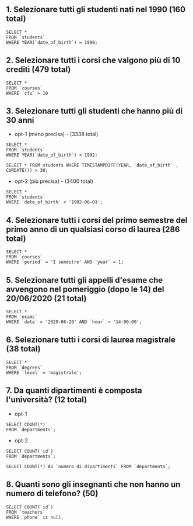 ## 1. Selezionare tutti gli studenti nati nel 1990 (160 total)
```
SELECT *
FROM `students`
WHERE YEAR(`date_of_birth`) = 1990;
```

## 2. Selezionare tutti i corsi che valgono più di 10 crediti (479 total)
```
SELECT *
FROM `courses`
WHERE `cfu` > 10
```

## 3. Selezionare tutti gli studenti che hanno più di 30 anni
- opt-1 (meno precisa) - (3338 total)
```
SELECT * 
FROM `students` 
WHERE YEAR(`date_of_birth`) < 1992;
```

```
SELECT * FROM students WHERE TIMESTAMPDIFF(YEAR, `date_of_birth` , CURDATE()) > 30;
```

- opt-2 (più precisa) - (3400 total)
```
SELECT * 
FROM `students` 
WHERE `date_of_birth` < '1992-06-01';
```

## 4. Selezionare tutti i corsi del primo semestre del primo anno di un qualsiasi corso di laurea (286 total)
```
SELECT * 
FROM `courses` 
WHERE `period` = 'I semestre' AND `year` = 1;
```

## 5. Selezionare tutti gli appelli d'esame che avvengono nel pomeriggio (dopo le 14) del 20/06/2020 (21 total)
```
SELECT * 
FROM `exams` 
WHERE `date` = '2020-06-20' AND `hour` > '14:00:00';
```

## 6. Selezionare tutti i corsi di laurea magistrale (38 total)
```
SELECT * 
FROM `degrees` 
WHERE `level` = 'magistrale';
```

## 7. Da quanti dipartimenti è composta l'università? (12 total)
- opt-1 
```
SELECT COUNT(*) 
FROM `departments`;
```

- opt-2 
```
SELECT COUNT(`id`) 
FROM `departments`;
```

```
SELECT COUNT(*) AS `numero di dipartimenti` FROM `departments`;
```

## 8. Quanti sono gli insegnanti che non hanno un numero di telefono? (50)
```
SELECT COUNT(`id`) 
FROM `teachers` 
WHERE `phone` is null;
```